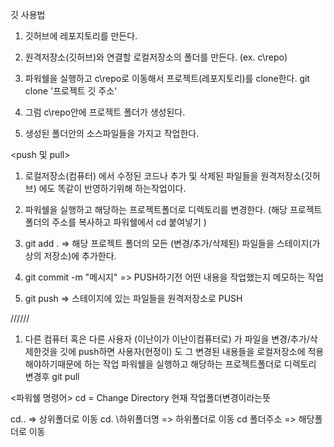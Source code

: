 깃 사용법

1. 깃허브에 레포지토리를 만든다.

2. 원격저장소(깃허브)와 연결할 로컬저장소의 폴더를 만든다. (ex. c\repo)

3. 파워쉘을 실행하고 c\repo로 이동해서 프로젝트(레포지토리)를 clone한다.
git clone '프로젝트 깃 주소'

4. 그럼 c\repo안에 프로젝트 폴더가 생성된다.

5. 생성된 폴더안의 소스파일들을 가지고 작업한다.

<push 및 pull>

1. 로컬저장소(컴퓨터) 에서 수정된 코드나 추가 및 삭제된 파일들을 
   원격저장소(깃허브) 에도 똑같이 반영하기위해 하는작업이다.

2. 파워쉘을 실행하고 해당하는 프로젝트폴더로 디렉토리를 변경한다.
   (해당 프로젝트 폴더의 주소를 복사하고 파워쉘에서    cd 붙여넣기    )

3. git add .    => 해당 프로젝트 폴더의 모든 (변경/추가/삭제된) 파일들을 스테이지(가상의 저장소)에 추가한다.

4. git commit -m "메시지"  => PUSH하기전 어떤 내용을 작업했는지 메모하는 작업

5. git push     => 스테이지에 있는 파일들을 원격저장소로 PUSH

//////

1. 다른 컴퓨터 혹은 다른 사용자 (이난이가 이난이컴퓨터로) 가 파일을 변경/추가/삭제한것을 깃에 push하면 
   사용자(현정이) 도 그 변경된 내용들을 로컬저장소에 적용해야하기때문에 하는 작업
   파워쉘을 실행하고 해당하는 프로젝트폴더로 디렉토리 변경후 git pull



<파워쉘 명령어>
cd = Change Directory 현재 작업폴더변경이라는뜻

cd..  => 상위폴더로 이동
cd.  \하위폴더명 => 하위폴더로 이동
cd 폴더주소 => 해당폴더로 이동
